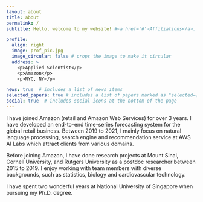 ```yaml
---
layout: about
title: about
permalink: /
subtitle: Hello, welcome to my website! #<a href='#'>Affiliations</a>. Address. Contacts. Moto. Etc.

profile:
  align: right
  image: prof_pic.jpg
  image_circular: false # crops the image to make it circular
  address: >
    <p>Applied Scientist</p>
    <p>Amazon</p>
    <p>NYC, NY</p>

news: true  # includes a list of news items
selected_papers: true # includes a list of papers marked as "selected={true}"
social: true  # includes social icons at the bottom of the page
---
```


I have joined Amazon (retail and Amazon Web Services) for over 3 years. I have developed an end-to-end time-series forecasting system for the global retail business. Between 2019 to 2021, I mainly focus on natural language processing, search engine and recommendation service at AWS AI Labs which attract clients from various domains. 

Before joining Amazon, I have done research projects at Mount Sinai, Cornell University, and Rutgers University as a postdoc researcher between 2015 to 2019. I enjoy working with team members with diverse backgrounds, such as statistics, biology and cardiovascular technology.

I have spent two wonderful years at National University of Singapore when pursuing my Ph.D. degree.

